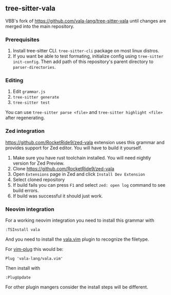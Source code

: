 ## tree-sitter-vala

VBB's fork of https://github.com/vala-lang/tree-sitter-vala until changes are merged into the main repository.

### Prerequisites

1. Install tree-sitter CLI. `tree-sitter-cli` package on most linux distros.
2. If you want be able to test formating, initialize config using `tree-sitter init-config`. Then add path of this repository's parent directory to `parser-directories`.

### Editing

1. Edit `grammar.js`
2. `tree-sitter generate`
3. `tree-sitter test`

You can use `tree-sitter parse <file>` and `tree-sitter highlight <file>` after
regenerating.

### Zed integration

https://github.com/RocketRide9/zed-vala extension uses this grammar and provides support for Zed editor. You will have to build it yourself.
1. Make sure you have rust toolchain installed. You will need nightly version for Zed Preview.
2. Clone https://github.com/RocketRide9/zed-vala
3. Open `Extensions` page in Zed and click `Install Dev Extension`
4. Select cloned repository
5. If build fails you can press `F1` and select `zed: open log` command to see build errors.
6. If build was successful it should just work.

### Neovim integration

For a working neovim integration you need to install this grammar with

```
:TSInstall vala
```

And you need to install the [vala.vim](https://github.com/vala-lang/vala.vim) plugin to recognize the filetype.

For [vim-plug](https://github.com/junegunn/vim-plug) this would be:

```
Plug 'vala-lang/vala.vim'
```

Then install with

```
:PlugUpdate
```

For other plugin mangers consider the install steps will be different.
